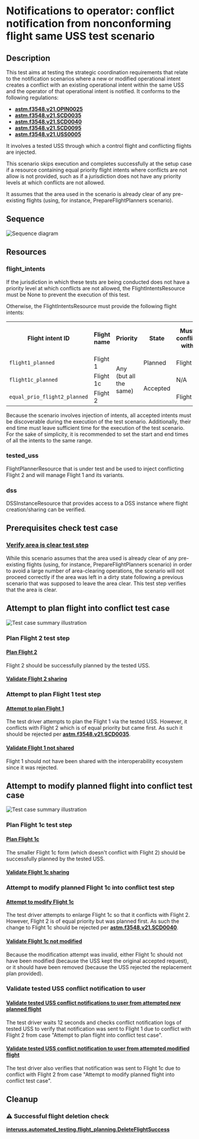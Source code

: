 # Notifications to operator: conflict notification from nonconforming flight same USS test scenario

## Description
This test aims at testing the strategic coordination requirements that relate to the notification scenarios where
a new or modified operational intent creates a conflict with an existing operational intent within the same USS and the operator of that operational intent is notified. It conforms to the following regulations:
- **[astm.f3548.v21.OPIN0025](../../../../requirements/astm/f3548/v21.md)**
- **[astm.f3548.v21.SCD0035](../../../../../requirements/astm/f3548/v21.md)**
- **[astm.f3548.v21.SCD0040](../../../../../requirements/astm/f3548/v21.md)**
- **[astm.f3548.v21.SCD0095](../../../../requirements/astm/f3548/v21.md)**
- **[astm.f3548.v21.USS0005](../../../../requirements/astm/f3548/v21.md)**

It involves a tested USS through which a control flight and conflicting flights are injected.

This scenario skips execution and completes successfully at the setup case if a resource containing equal priority flight intents where conflicts are not allow is not provided, such as if a jurisdiction does not have any priority levels at which conflicts are not allowed.

It assumes that the area used in the scenario is already clear of any pre-existing flights (using, for instance, PrepareFlightPlanners scenario).

## Sequence

![Sequence diagram](assets/SCD95_internal_with_nonconforming.png)

## Resources
### flight_intents
If the jurisdiction in which these tests are being conducted does not have a priority level at which conflicts are not allowed, the FlightIntentsResource must be None to prevent the
execution of this test.

Otherwise, the FlightIntentsResource must provide the following flight intents:

<table>
  <tr>
    <th>Flight intent ID</th>
    <th>Flight name</th>
    <th>Priority</th>
    <th>State</th><!-- TODO: Update with usage_state and uas_state when new flight planning API is adopted -->
    <th>Must conflict with</th>
    <th>Must not conflict with</th>
  </tr>
  <tr>
    <td><code>flight1_planned</code></td>
    <td>Flight 1</td>
    <td rowspan="3">Any (but all the same)</td>
    <td>Planned</td>
    <td>Flight 2</td>
    <td>N/A</td>
  </tr>
  <tr>
    <td><code>flight1c_planned</code></td>
    <td>Flight 1c</td>
    <td rowspan="2">Accepted</td>
    <td>N/A</td>
    <td>Flight 2</td>
  </tr>
  <tr>
    <td><code>equal_prio_flight2_planned</code></td>
    <td>Flight 2</td>
    <td>Flight 1</td>
    <td>Flight 1c</td>
  </tr>
</table>

Because the scenario involves injection of intents, all accepted intents must be discoverable during the execution of the
test scenario. Additionally, their end time must leave sufficient time for the execution of the test scenario. For the
sake of simplicity, it is recommended to set the start and end times of all the intents to the same range.

### tested_uss
FlightPlannerResource that is under test and be used to inject conflicting Flight 2 and will manage Flight 1 and its variants.

### dss
DSSInstanceResource that provides access to a DSS instance where flight creation/sharing can be verified.


## Prerequisites check test case

### [Verify area is clear test step](../clear_area_validation.md)

While this scenario assumes that the area used is already clear of any pre-existing flights (using, for instance, PrepareFlightPlanners scenario) in order to avoid a large number of area-clearing operations, the scenario will not proceed correctly if the area was left in a dirty state following a previous scenario that was supposed to leave the area clear.  This test step verifies that the area is clear.


## Attempt to plan flight into conflict test case
![Test case summary illustration](../nominal_planning/conflict_equal_priority_not_permitted/assets/attempt_to_plan_flight_into_conflict.svg)

### Plan Flight 2 test step

#### [Plan Flight 2](../../../flight_planning/plan_flight_intent.md)
Flight 2 should be successfully planned by the tested USS.

#### [Validate Flight 2 sharing](../validate_shared_operational_intent.md)

### Attempt to plan Flight 1 test step

#### [Attempt to plan Flight 1](../../../flight_planning/plan_conflict_flight_intent.md)
The test driver attempts to plan the Flight 1 via the tested USS. However, it conflicts with Flight 2
which is of equal priority but came first. As such it should be rejected
per **[astm.f3548.v21.SCD0035](../../../../requirements/astm/f3548/v21.md)**.

#### [Validate Flight 1 not shared](../validate_not_shared_operational_intent.md)
Flight 1 should not have been shared with the interoperability ecosystem since it was rejected.


## Attempt to modify planned flight into conflict test case
![Test case summary illustration](../nominal_planning/conflict_equal_priority_not_permitted/assets/attempt_to_modify_planned_flight_into_conflict.svg)

### Plan Flight 1c test step

#### [Plan Flight 1c](../../../flight_planning/plan_flight_intent.md)
The smaller Flight 1c form (which doesn't conflict with Flight 2) should be successfully planned by the tested USS.

#### [Validate Flight 1c sharing](../validate_shared_operational_intent.md)

### Attempt to modify planned Flight 1c into conflict test step

#### [Attempt to modify Flight 1c](../../../flight_planning/modify_planned_conflict_flight_intent.md)
The test driver attempts to enlarge Flight 1c so that it conflicts with Flight 2.
However, Flight 2 is of equal priority but was planned first.
As such the change to Flight 1c should be rejected per **[astm.f3548.v21.SCD0040](../../../../requirements/astm/f3548/v21.md)**.

#### [Validate Flight 1c not modified](../validate_shared_operational_intent.md)
Because the modification attempt was invalid, either Flight 1c should not have been modified (because the USS kept the
original accepted request), or it should have been removed (because the USS rejected the replacement plan provided).

### Validate tested USS conflict notification to user

#### [Validate tested USS conflict notifications to user from attempted new planned flight](test_steps/validate_user_conflict_notification_from_other_flight.md)
The test driver waits 12 seconds and checks conflict notification logs of tested USS to verify that notification was sent to Flight 1 due to conflict with Flight 2 from case "Attempt to plan flight into conflict test case".

#### [Validate tested USS conflict notification to user from attempted modified flight](test_steps/validate_user_conflict_notification_from_other_flight.md)
The test driver also verifies that notification was sent to Flight 1c due to conflict with Flight 2 from case "Attempt to modify planned flight into conflict test case".


## Cleanup
### ⚠️ Successful flight deletion check
**[interuss.automated_testing.flight_planning.DeleteFlightSuccess](../../../../requirements/interuss/automated_testing/flight_planning.md)**

